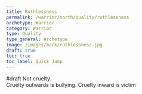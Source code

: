 ```yaml
---
title: Ruthlessness
permalink: /warrior/north/quality/ruthlessness
archetype: Warrior
category: Warrior
type: Quality
type_general: Archetype
image: /images/back/ruthlessness.jpg
draft: true
toc: true
toc_label: Quick Jump
---
```

#draft Not cruelty.  
Cruelty outwards is bullying. Cruelty inward is victim

